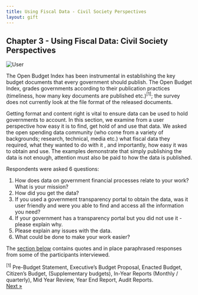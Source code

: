 ```yaml
---
title: Using Fiscal Data - Civil Society Perspectives 
layout: gift
---
```


## Chapter 3 - Using Fiscal Data: Civil Society Perspectives 

<img alt="User" src="http://farm8.staticflickr.com/7104/7286164510_2139fc2e89_t.jpg" class="inline-image" />

The Open Budget Index has been instrumental in establishing the key budget documents that every government should publish. The Open Budget Index, grades governments according to their publication practices (timeliness, how many key documents are published etc.)<sup>[1]</sup>; the survey does not currently look at the file format of the released documents. 

Getting format and content right is vital to ensure data can be used to hold governments to account. In this section, we examine from a user perspective how easy it is to find, get hold of and use that data. We asked the open spending data community (who come from a variety of backgrounds; research, technical, media etc.) what  fiscal data they required, what they wanted to do with it , and importantly, how easy it was to obtain and use. The examples demonstrate that simply publishing the data is not enough, attention must also be paid to how the data is published.

Respondents were asked 6 questions: 

1. How does data on government financial processes relate to your work? What is your mission? 
2. How did you get the data? 
3. If you used a government transparency portal to obtain the data, was it user friendly and were you able to find and access all the information you need? 
4. If your government has a transparency portal but you did not use it - please explain why. 
5. Please explain any issues with the data. 
6. What could be done to make your work easier? 

The [section below](chapter3-1.html) contains quotes and in place paraphrased responses from some of the participants interviewed. 

<div class='footnote'>
    <sup>[1]</sup> Pre-Budget Statement, Executive’s Budget Proposal, Enacted Budget, Citizen’s Budget, (Supplementary budgets), In-Year Reports (Monthly / quarterly), Mid Year Review, Year End Report, Audit Reports.
</div>

<div class="pull-right"><a class="btn btn-default btn-mini" href="chapter3-1.html">Next &raquo;</a></div>

